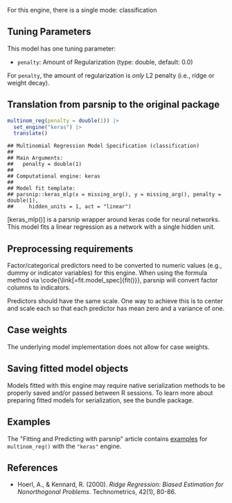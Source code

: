 


For this engine, there is a single mode: classification

## Tuning Parameters



This model has one tuning parameter:

- `penalty`: Amount of Regularization (type: double, default: 0.0)

For `penalty`, the amount of regularization is _only_ L2 penalty (i.e., ridge or weight decay). 

## Translation from parsnip to the original package


``` r
multinom_reg(penalty = double(1)) |> 
  set_engine("keras") |> 
  translate()
```

```
## Multinomial Regression Model Specification (classification)
## 
## Main Arguments:
##   penalty = double(1)
## 
## Computational engine: keras 
## 
## Model fit template:
## parsnip::keras_mlp(x = missing_arg(), y = missing_arg(), penalty = double(1), 
##     hidden_units = 1, act = "linear")
```

[keras_mlp()] is a parsnip wrapper around keras code for neural networks. This model fits a linear regression as a network with a single hidden unit. 

## Preprocessing requirements


Factor/categorical predictors need to be converted to numeric values (e.g., dummy or indicator variables) for this engine. When using the formula method via \\code{\\link[=fit.model_spec]{fit()}}, parsnip will convert factor columns to indicators.


Predictors should have the same scale. One way to achieve this is to center and 
scale each so that each predictor has mean zero and a variance of one.

## Case weights


The underlying model implementation does not allow for case weights. 

## Saving fitted model objects


Models fitted with this engine may require native serialization methods to be properly saved and/or passed between R sessions. To learn more about preparing fitted models for serialization, see the bundle package.

## Examples 

The "Fitting and Predicting with parsnip" article contains [examples](https://parsnip.tidymodels.org/articles/articles/Examples.html#multinom-reg-keras) for `multinom_reg()` with the `"keras"` engine.

## References

 - Hoerl, A., & Kennard, R. (2000). _Ridge Regression: Biased Estimation for Nonorthogonal Problems_. Technometrics, 42(1), 80-86. 

